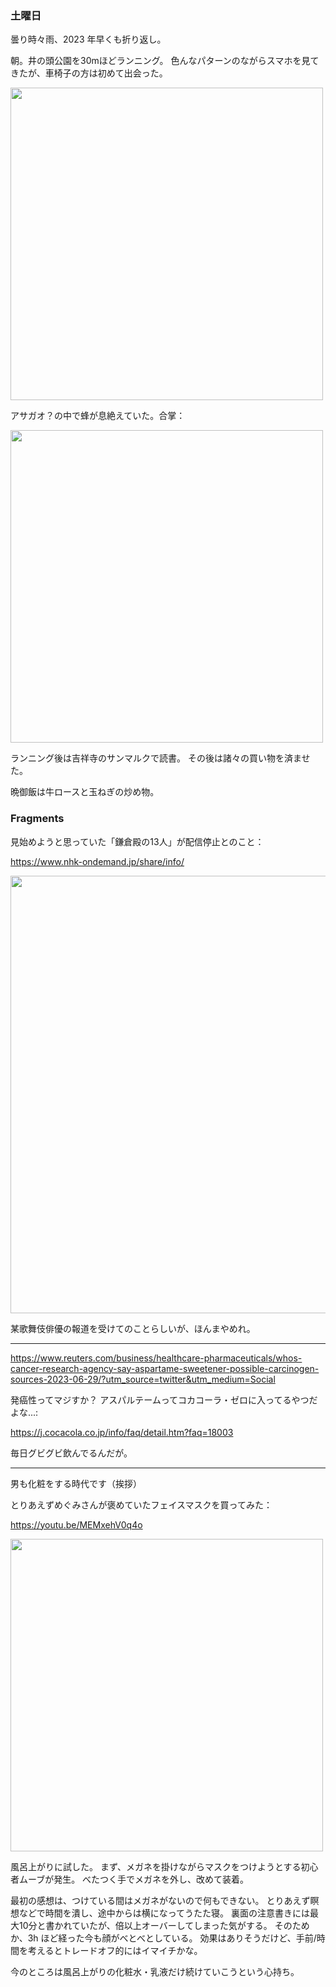 ### 土曜日

曇り時々雨、2023 年早くも折り返し。

朝。井の頭公園を30mほどランニング。
色んなパターンのながらスマホを見てきたが、車椅子の方は初めて出会った。

<img src="https://i.imgur.com/Spva3xe.jpg" width="500">

アサガオ？の中で蜂が息絶えていた。合掌：

<img src="https://i.imgur.com/H8Yhv22.jpg" width="500">

ランニング後は吉祥寺のサンマルクで読書。
その後は諸々の買い物を済ませた。

晩御飯は牛ロースと玉ねぎの炒め物。


### Fragments

見始めようと思っていた「鎌倉殿の13人」が配信停止とのこと：

https://www.nhk-ondemand.jp/share/info/

<img src="https://i.imgur.com/leBUqp2.png" width="700">

某歌舞伎俳優の報道を受けてのことらしいが、ほんまやめれ。

---

https://www.reuters.com/business/healthcare-pharmaceuticals/whos-cancer-research-agency-say-aspartame-sweetener-possible-carcinogen-sources-2023-06-29/?utm_source=twitter&utm_medium=Social

発癌性ってマジすか？
アスパルテームってコカコーラ・ゼロに入ってるやつだよな...:

https://j.cocacola.co.jp/info/faq/detail.htm?faq=18003

毎日グビグビ飲んでるんだが。

---

男も化粧をする時代です（挨拶）

とりあえずめぐみさんが褒めていたフェイスマスクを買ってみた：

https://youtu.be/MEMxehV0q4o

<img src="https://i.imgur.com/OzyJeAf.jpg" width="500">

風呂上がりに試した。
まず、メガネを掛けながらマスクをつけようとする初心者ムーブが発生。
べたつく手でメガネを外し、改めて装着。

最初の感想は、つけている間はメガネがないので何もできない。
とりあえず瞑想などで時間を潰し、途中からは横になってうたた寝。
裏面の注意書きには最大10分と書かれていたが、倍以上オーバーしてしまった気がする。
そのためか、3h ほど経った今も顔がべとべとしている。
効果はありそうだけど、手前/時間を考えるとトレードオフ的にはイマイチかな。

今のところは風呂上がりの化粧水・乳液だけ続けていこうという心持ち。